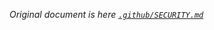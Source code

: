 _Original document is here [`.github/SECURITY.md`](https://github.com/NMSUD/Form/blob/main/.github/SECURITY.md)_

<br />

<!--@include: ../../.github/SECURITY.md-->

